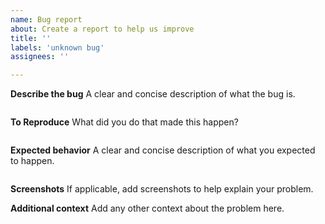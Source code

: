 ```yaml
---
name: Bug report
about: Create a report to help us improve
title: ''
labels: 'unknown bug'
assignees: ''

---
```


**Describe the bug**
A clear and concise description of what the bug is.

```

```

**To Reproduce**
What did you do that made this happen?

```

```

**Expected behavior**
A clear and concise description of what you expected to happen.

```

```

**Screenshots**
If applicable, add screenshots to help explain your problem.


**Additional context**
Add any other context about the problem here.
```

```
